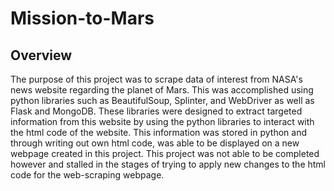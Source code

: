# Mission-to-Mars

## Overview
The purpose of this project was to scrape data of interest from NASA's news website regarding the planet of Mars. This was accomplished using python libraries such as BeautifulSoup, Splinter, and WebDriver as well as Flask and MongoDB. These libraries were designed to extract targeted information from this website by using the python libraries to interact with the html code of the website. This information was stored in python and through writing out own html code, was able to be displayed on a new webpage created in this project. This project was not able to be completed however and stalled in the stages of trying to apply new changes to the html code for the web-scraping webpage.
